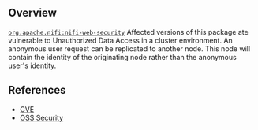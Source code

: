 ## Overview
[`org.apache.nifi:nifi-web-security`](http://search.maven.org/#search%7Cga%7C1%7Ca%3A%22nifi-web-security%22)
Affected versions of this package ate vulnerable to Unauthorized Data Access in a cluster environment. An anonymous user request can be replicated to another node. This node will contain the identity of the originating node rather than the anonymous user's identity.

## References
- [CVE](https://web.nvd.nist.gov/view/vuln/detail?vulnId=CVE-2017-5635)
- [OSS Security](http://seclists.org/oss-sec/2017/q1/565)
